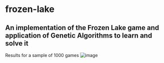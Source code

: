 # frozen-lake

## An implementation of the Frozen Lake game and application of Genetic Algorithms to learn and solve it

Results for a sample of 1000 games
![image](https://github.com/lucarso120/frozen-lake/assets/45951783/eb02ce2e-21e4-4424-b3fb-2288838a956f)
